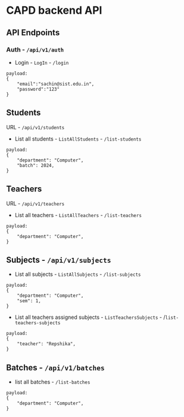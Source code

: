 # CAPD backend API

## API Endpoints

### Auth - `/api/v1/auth`

- Login - `LogIn` - `/login`

```
payload:
{
    "email":"sachin@sist.edu.in",
    "password":"123"
}
```

## Students

URL - `/api/v1/students`

- List all students - `ListAllStudents` - `/list-students`

```
payload:
{
    "department": "Computer",
    "batch": 2024,
}
```

## Teachers

URL - `/api/v1/teachers`

- List all teachers - `ListAllTeachers` - `/list-teachers`

```
payload:
{
    "department": "Computer",
}
```

## Subjects - `/api/v1/subjects`

- List all subjects - `ListAllSubjects` - `/list-subjects`

```
payload:
{
    "department": "Computer",
    "sem": 1,
}
```

- List all teachers assigned subjects - `ListTeachersSubjects` - /`list-teachers-subjects`

```
payload:
{
    "teacher": "Repshika",
}
```

## Batches - `/api/v1/batches`

- list all batches - `/list-batches`

```
payload:
{
    "department": "Computer",
}
```
